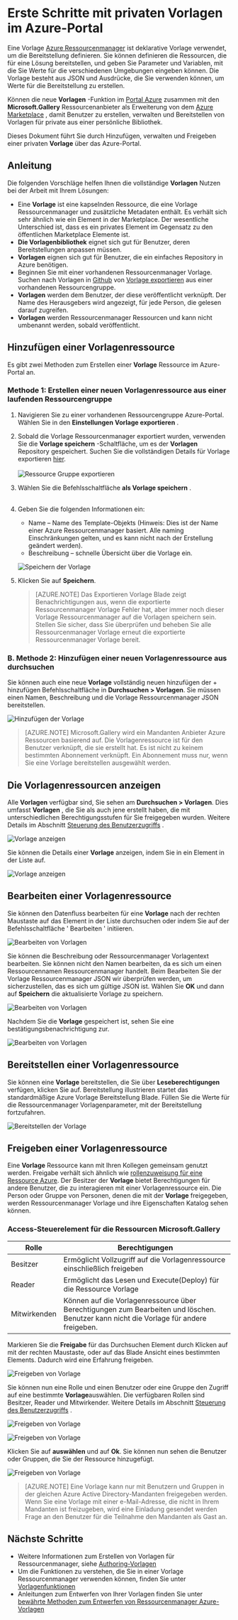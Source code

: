 <properties
   pageTitle="Erste Schritte mit privaten Vorlagen | Microsoft Azure"
   description="Fügen Sie hinzu, verwalten Sie und freigeben Sie Ihrer privaten Vorlagen Azure-Portal, die Azure CLI oder PowerShell verwenden."
   services="marketplace-customer"
   documentationCenter=""
   authors="VybavaRamadoss"
   manager="asimm"
   editor=""
   tags="marketplace, azure-resource-manager"
   keywords=""/>

<tags
   ms.service="marketplace"
   ms.devlang="na"
   ms.topic="get-started-article"
   ms.tgt_pltfrm="na"
   ms.workload="na"
   ms.date="05/18/2016"
   ms.author="vybavar"/>

# <a name="get-started-with-private-templates-on-the-azure-portal"></a>Erste Schritte mit privaten Vorlagen im Azure-Portal

Eine Vorlage [Azure Ressourcenmanager](../resource-group-authoring-templates.md) ist deklarative Vorlage verwendet, um die Bereitstellung definieren. Sie können definieren die Ressourcen, die für eine Lösung bereitstellen, und geben Sie Parameter und Variablen, mit die Sie Werte für die verschiedenen Umgebungen eingeben können. Die Vorlage besteht aus JSON und Ausdrücke, die Sie verwenden können, um Werte für die Bereitstellung zu erstellen.

Können die neue **Vorlagen** -Funktion im [Portal Azure](https://portal.azure.com) zusammen mit den **Microsoft.Gallery** Ressourcenanbieter als Erweiterung von dem [Azure Marketplace](https://azure.microsoft.com/marketplace/) , damit Benutzer zu erstellen, verwalten und Bereitstellen von Vorlagen für private aus einer persönliche Bibliothek.

Dieses Dokument führt Sie durch Hinzufügen, verwalten und Freigeben einer privaten **Vorlage** über das Azure-Portal.

## <a name="guidance"></a>Anleitung

Die folgenden Vorschläge helfen Ihnen die vollständige **Vorlagen** Nutzen bei der Arbeit mit Ihrem Lösungen:

- Eine **Vorlage** ist eine kapselnden Ressource, die eine Vorlage Ressourcenmanager und zusätzliche Metadaten enthält. Es verhält sich sehr ähnlich wie ein Element in der Marketplace. Der wesentliche Unterschied ist, dass es ein privates Element im Gegensatz zu den öffentlichen Marketplace Elemente ist.
- **Die Vorlagenbibliothek** eignet sich gut für Benutzer, deren Bereitstellungen anpassen müssen.
- **Vorlagen** eignen sich gut für Benutzer, die ein einfaches Repository in Azure benötigen.
- Beginnen Sie mit einer vorhandenen Ressourcenmanager Vorlage. Suchen nach Vorlagen in [Github](https://github.com/Azure/azure-quickstart-templates) von [Vorlage exportieren](../resource-manager-export-template.md) aus einer vorhandenen Ressourcengruppe.
- **Vorlagen** werden dem Benutzer, der diese veröffentlicht verknüpft. Der Name des Herausgebers wird angezeigt, für jede Person, die gelesen darauf zugreifen.
- **Vorlagen** werden Ressourcenmanager Ressourcen und kann nicht umbenannt werden, sobald veröffentlicht.

## <a name="add-a-template-resource"></a>Hinzufügen einer Vorlagenressource

Es gibt zwei Methoden zum Erstellen einer **Vorlage** Ressource im Azure-Portal an.

### <a name="method-1--create-a-new-template-resource-from-a-running-resource-group"></a>Methode 1: Erstellen einer neuen Vorlagenressource aus einer laufenden Ressourcengruppe

1. Navigieren Sie zu einer vorhandenen Ressourcengruppe Azure-Portal. Wählen Sie in den **Einstellungen** **Vorlage exportieren** .
2. Sobald die Vorlage Ressourcenmanager exportiert wurden, verwenden Sie die **Vorlage speichern** -Schaltfläche, um es der **Vorlagen** Repository gespeichert. Suchen Sie die vollständigen Details für Vorlage exportieren [hier](../resource-manager-export-template.md).
<br /><br />
![Ressource Gruppe exportieren](media/rg-export-portal1.PNG)  <br />

3. Wählen Sie die Befehlsschaltfläche **als Vorlage speichern** .
<br /><br />

4. Geben Sie die folgenden Informationen ein:

    - Name – Name des Template-Objekts (Hinweis: Dies ist der Name einer Azure Ressourcenmanager basiert. Alle naming Einschränkungen gelten, und es kann nicht nach der Erstellung geändert werden).
    - Beschreibung – schnelle Übersicht über die Vorlage ein.

    ![Speichern der Vorlage](media/save-template-portal1.PNG)  <br />

5. Klicken Sie auf **Speichern**.

    > [AZURE.NOTE] Das Exportieren Vorlage Blade zeigt Benachrichtigungen aus, wenn die exportierte Ressourcenmanager Vorlage Fehler hat, aber immer noch dieser Vorlage Ressourcenmanager auf die Vorlagen speichern sein. Stellen Sie sicher, dass Sie überprüfen und beheben Sie alle Ressourcenmanager Vorlage erneut die exportierte Ressourcenmanager Vorlage bereit.

### <a name="b-method-2--add-a-new-template-resource-from-browse"></a>B. Methode 2: Hinzufügen einer neuen Vorlagenressource aus durchsuchen

Sie können auch eine neue **Vorlage** vollständig neuen hinzufügen der + hinzufügen Befehlsschaltfläche in **Durchsuchen > Vorlagen**. Sie müssen einen Namen, Beschreibung und die Vorlage Ressourcenmanager JSON bereitstellen.

![Hinzufügen der Vorlage](media/add-template-portal1.PNG)  <br />

> [AZURE.NOTE] Microsoft.Gallery wird ein Mandanten Anbieter Azure Ressourcen basierend auf. Die Vorlagenressource ist für den Benutzer verknüpft, die sie erstellt hat. Es ist nicht zu keinem bestimmten Abonnement verknüpft. Ein Abonnement muss nur, wenn Sie eine Vorlage bereitstellen ausgewählt werden.

## <a name="view-template-resources"></a>Die Vorlagenressourcen anzeigen

Alle **Vorlagen** verfügbar sind, Sie sehen am **Durchsuchen > Vorlagen**. Dies umfasst **Vorlagen** , die Sie als auch jene erstellt haben, die mit unterschiedlichen Berechtigungsstufen für Sie freigegeben wurden. Weitere Details im Abschnitt [Steuerung des Benutzerzugriffs](#access-control-for-a-tenant-resource-provider) .

![Vorlage anzeigen](media/view-template-portal1.PNG)  <br />

Sie können die Details einer **Vorlage** anzeigen, indem Sie in ein Element in der Liste auf.

![Vorlage anzeigen](media/view-template-portal2c.png)  <br />

## <a name="edit-a-template-resource"></a>Bearbeiten einer Vorlagenressource

Sie können den Datenfluss bearbeiten für eine **Vorlage** nach der rechten Maustaste auf das Element in der Liste durchsuchen oder indem Sie auf der Befehlsschaltfläche ' Bearbeiten ' initiieren.

![Bearbeiten von Vorlagen](media/edit-template-portal1a.PNG)  <br />

Sie können die Beschreibung oder Ressourcenmanager Vorlagentext bearbeiten. Sie können nicht den Namen bearbeiten, da es sich um einen Ressourcennamen Ressourcenmanager handelt. Beim Bearbeiten Sie der Vorlage Ressourcenmanager JSON wir überprüfen werden, um sicherzustellen, das es sich um gültige JSON ist. Wählen Sie **OK** und dann auf **Speichern** die aktualisierte Vorlage zu speichern.

![Bearbeiten von Vorlagen](media/edit-template-portal2a.PNG)  <br />

Nachdem Sie die **Vorlage** gespeichert ist, sehen Sie eine bestätigungsbenachrichtigung zur.

![Bearbeiten von Vorlagen](media/edit-template-portal3b.png)  <br />

## <a name="deploy-a-template-resource"></a>Bereitstellen einer Vorlagenressource

Sie können eine **Vorlage** bereitstellen, die Sie über **Leseberechtigungen** verfügen, klicken Sie auf. Bereitstellung illustrieren startet das standardmäßige Azure Vorlage Bereitstellung Blade. Füllen Sie die Werte für die Ressourcenmanager Vorlagenparameter, mit der Bereitstellung fortzufahren.

![Bereitstellen der Vorlage](media/deploy-template-portal1b.png)  <br />

## <a name="share-a-template-resource"></a>Freigeben einer Vorlagenressource

Eine **Vorlage** Ressource kann mit Ihren Kollegen gemeinsam genutzt werden. Freigabe verhält sich ähnlich wie [rollenzuweisung für eine Ressource Azure](../active-directory/role-based-access-control-configure.md). Der Besitzer der **Vorlage** bietet Berechtigungen für andere Benutzer, die zu interagieren mit einer Vorlagenressource ein. Die Person oder Gruppe von Personen, denen die mit der **Vorlage** freigegeben, werden Ressourcenmanager Vorlage und ihre Eigenschaften Katalog sehen können.

### <a name="access-control-for-the-microsoftgallery-resources"></a>Access-Steuerelement für die Ressourcen Microsoft.Gallery

Rolle | Berechtigungen
---|----
Besitzer | Ermöglicht Vollzugriff auf die Vorlagenressource einschließlich freigeben
Reader | Ermöglicht das Lesen und Execute(Deploy) für die Ressource Vorlage
Mitwirkenden | Können auf die Vorlagenressource über Berechtigungen zum Bearbeiten und löschen. Benutzer kann nicht die Vorlage für andere freigeben.

Markieren Sie die **Freigabe** für das Durchsuchen Element durch Klicken auf mit der rechten Maustaste, oder auf das Blade Ansicht eines bestimmten Elements. Dadurch wird eine Erfahrung freigeben.

![Freigeben von Vorlage](media/share-template-portal1a.png)  <br />

 Sie können nun eine Rolle und einen Benutzer oder eine Gruppe den Zugriff auf eine bestimmte **Vorlage**auswählen. Die verfügbaren Rollen sind Besitzer, Reader und Mitwirkender. Weitere Details im Abschnitt [Steuerung des Benutzerzugriffs](#access-control-for-a-tenant-resource-provider) .

![Freigeben von Vorlage](media/share-template-portal2b.png)  <br />

![Freigeben von Vorlage](media/share-template-portal3b.png)  <br />

Klicken Sie auf **auswählen** und auf **Ok**. Sie können nun sehen die Benutzer oder Gruppen, die Sie der Ressource hinzugefügt.

![Freigeben von Vorlage](media/share-template-portal4b.png)  <br />

> [AZURE.NOTE] Eine Vorlage kann nur mit Benutzern und Gruppen in der gleichen Azure Active Directory-Mandanten freigegeben werden. Wenn Sie eine Vorlage mit einer e-Mail-Adresse, die nicht in Ihrem Mandanten ist freizugeben, wird eine Einladung gesendet werden Frage an den Benutzer für die Teilnahme den Mandanten als Gast an.

## <a name="next-steps"></a>Nächste Schritte

- Weitere Informationen zum Erstellen von Vorlagen für Ressourcenmanager, siehe [Authoring-Vorlagen](../resource-group-authoring-templates.md)
- Um die Funktionen zu verstehen, die Sie in einer Vorlage Ressourcenmanager verwenden können, finden Sie unter [Vorlagenfunktionen](../resource-group-template-functions.md)
- Anleitungen zum Entwerfen von Ihrer Vorlagen finden Sie unter [bewährte Methoden zum Entwerfen von Ressourcenmanager Azure-Vorlagen](../best-practices-resource-manager-design-templates.md)
